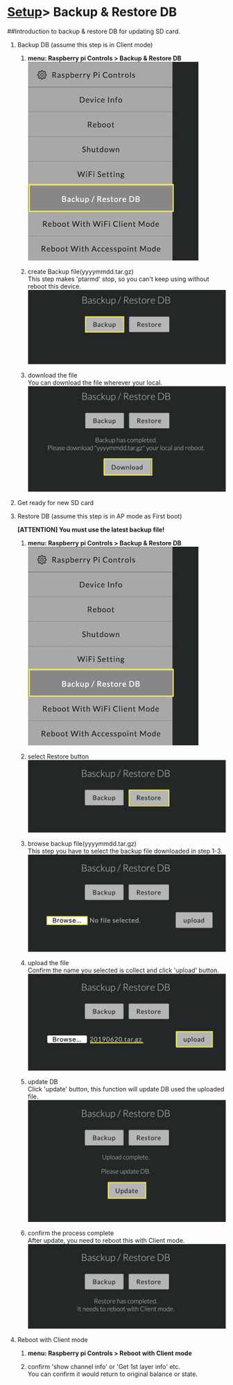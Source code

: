 # [Setup](../README.md)> Backup & Restore DB

##Introduction to backup & restore DB for updating SD card.

1. Backup DB (assume this step is in Client mode)
    1. **menu: Raspberry pi Controls > Backup & Restore DB**  
       ![backup & restore](images/bs01.jpg)
    
    2. create Backup file(yyyymmdd.tar.gz)  
       This step makes 'ptarmd' stop, so you can't keep using without reboot this device.
       ![backup](images/bs02.jpg)

    3. download the file  
       You can download the file wherever your local.
       ![backup](images/bs03.jpg)
    
2. Get ready for new SD card

3. Restore DB (assume this step is in AP mode as First boot)
    
    **[ATTENTION] You must use the latest backup file!**   

    1. **menu: Raspberry pi Controls > Backup & Restore DB**  
       ![backup & restore](images/bs01.jpg)
    
    2. select Restore button
       ![backup](images/bs04.jpg)

    3. browse backup file(yyyymmdd.tar.gz)  
       This step you have to select the backup file downloaded in step 1-3.
       ![backup](images/bs05.jpg)

    4. upload the file  
        Confirm the name you selected is collect and click 'upload' button.
       ![backup](images/bs06.jpg)

    5. update DB  
       Click 'update' button, this function will update DB used the uploaded file.
       ![upload](images/bs07.jpg)

    6. confirm the process complete  
       After update, you need to reboot this with Client mode. 
       ![complete](images/bs08.jpg)

4. Reboot with Client mode
    1. **menu: Raspberry pi Controls > Reboot with Client mode**
   
    2. confirm 'show channel info' or 'Get 1st layer info' etc.  
       You can confirm it would return to original balance or state.  
